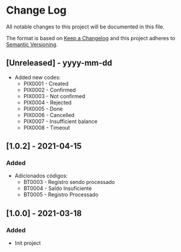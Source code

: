 # Change Log

All notable changes to this project will be documented in this file.

The format is based on [Keep a Changelog](http://keepachangelog.com/)
and this project adheres to [Semantic Versioning](http://semver.org/).

## [Unreleased] - yyyy-mm-dd

- Added new codes:
  - PIX0001 - Created
  - PIX0002 - Confirmed
  - PIX0003 - Not confirmed
  - PIX0004 - Rejected
  - PIX0005 - Done
  - PIX0006 - Cancelled
  - PIX0007 - Insufficient balance
  - PIX0008 - Timeout

## [1.0.2] - 2021-04-15

### Added

- Adicionados códigos:
  - BT0003 - Registro sendo processado
  - BT0004 - Saldo Insuficiente
  - BT0005 - Registro Processado

## [1.0.0] - 2021-03-18

### Added

- Init project
